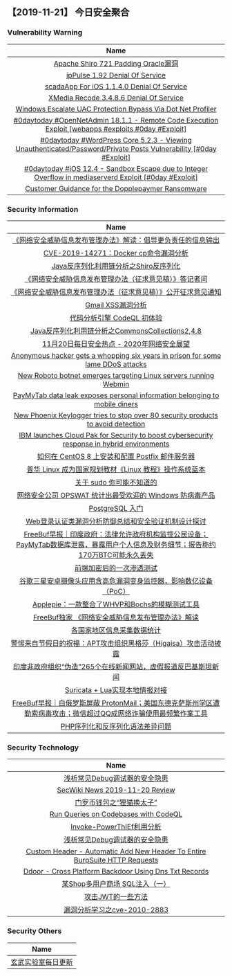 
 ##   【2019-11-21】 今日安全聚合


###  						       							Vulnerability Warning

|                             Name                             |
| :----------------------------------------------------------: |
|[Apache Shiro 721 Padding Oracle漏洞](https://www.seebug.org/vuldb/ssvid-98104)|
|[ipPulse 1.92 Denial Of Service](https://cxsecurity.com/issue/WLB-2019110137)|
|[scadaApp For iOS 1.1.4.0 Denial Of Service](https://cxsecurity.com/issue/WLB-2019110134)|
|[XMedia Recode 3.4.8.6 Denial Of Service](https://cxsecurity.com/issue/WLB-2019110133)|
|[Windows Escalate UAC Protection Bypass Via Dot Net Profiler](https://cxsecurity.com/issue/WLB-2019110131)|
|[#0daytoday #OpenNetAdmin 18.1.1 - Remote Code Execution Exploit  [webapps #exploits  #0day #Exploit]](http://0day.today/exploits/33544)|
|[#0daytoday #WordPress Core 5.2.3 - Viewing Unauthenticated/Password/Private Posts Vulnerability [#0day #Exploit]](http://0day.today/exploits/33546)|
|[#0daytoday #iOS 12.4 - Sandbox Escape due to Integer Overflow in mediaserverd Exploit [#0day #Exploit]](http://0day.today/exploits/33545)|
|[Customer Guidance for the Dopplepaymer Ransomware](https://msrc-blog.microsoft.com/2019/11/20/customer-guidance-for-the-dopplepaymer-ransomware/)|

### 						        							Security Information
|                             Name                                    |
| :----------------------------------------------------------: |
|[《网络安全威胁信息发布管理办法》解读：倡导更负责任的信息输出](https://www.anquanke.com/post/id/193316)|
|[CVE-2019-14271：Docker cp命令漏洞分析](https://www.anquanke.com/post/id/193218)|
|[Java反序列化利用链分析之Shiro反序列化](https://www.anquanke.com/post/id/192619)|
|[《网络安全威胁信息发布管理办法（征求意见稿）》答记者问](https://www.anquanke.com/post/id/193258)|
|[《网络安全威胁信息发布管理办法（征求意见稿）》公开征求意见通知](https://www.anquanke.com/post/id/193256)|
|[Gmail XSS漏洞分析](https://www.anquanke.com/post/id/193155)|
|[代码分析引擎 CodeQL 初体验](https://www.anquanke.com/post/id/193171)|
|[Java反序列化利用链分析之CommonsCollections2,4,8](https://www.anquanke.com/post/id/190472)|
|[11月20日每日安全热点 - 2020年网络安全展望](https://www.anquanke.com/post/id/193221)|
|[Anonymous hacker gets a whopping six years in prison for some lame DDoS attacks](https://www.zdnet.com/article/anonymous-hacker-gets-a-whopping-six-years-in-prison-for-some-lame-ddos-attacks/#ftag=RSSbaffb68)|
|[New Roboto botnet emerges targeting Linux servers running Webmin](https://www.zdnet.com/article/new-roboto-botnet-emerges-targeting-linux-servers-running-webmin/#ftag=RSSbaffb68)|
|[PayMyTab data leak exposes personal information belonging to mobile diners](https://www.zdnet.com/article/paymytab-data-leak-exposes-personal-information-belonging-to-mobile-diners/#ftag=RSSbaffb68)|
|[New Phoenix Keylogger tries to stop over 80 security products to avoid detection](https://www.zdnet.com/article/new-phoenix-keylogger-tries-to-stop-over-80-security-products-to-avoid-detection/#ftag=RSSbaffb68)|
|[IBM launches Cloud Pak for Security to boost cybersecurity response in hybrid environments](https://www.zdnet.com/article/ibm-launches-cloud-pak-for-security-to-boost-cybersecurity-response-in-hybrid-environments/#ftag=RSSbaffb68)|
|[如何在 CentOS 8 上安装和配置 Postfix 邮件服务器](https://linux.cn/article-11597-1.html?utm_source=rss&utm_medium=rss)|
|[普华 Linux 成为国家规划教材《Linux 教程》操作系统蓝本](https://linux.cn/article-11596-1.html?utm_source=rss&utm_medium=rss)|
|[关于 sudo 你可能不知道的](https://linux.cn/article-11595-1.html?utm_source=rss&utm_medium=rss)|
|[网络安全公司 OPSWAT 统计出最受欢迎的 Windows 防病毒产品](https://linux.cn/article-11594-1.html?utm_source=rss&utm_medium=rss)|
|[PostgreSQL 入门](https://linux.cn/article-11593-1.html?utm_source=rss&utm_medium=rss)|
|[Web登录认证类漏洞分析防御总结和安全验证机制设计探讨](https://www.freebuf.com/articles/web/217052.html)|
|[FreeBuf早报｜印度政府：法律允许政府机构监控公民设备；PayMyTab数据库泄露，暴露用户个人信息及财务细节；报告称约170万BTC可能永久丢失](https://www.freebuf.com/news/220706.html)|
|[前端加密后的一次渗透测试](https://www.freebuf.com/articles/web/219410.html)|
|[谷歌三星安卓摄像头应用含高危漏洞变身监控器，影响数亿设备（PoC）](https://www.freebuf.com/vuls/220644.html)|
|[Applepie：一款整合了WHVP和Bochs的模糊测试工具](https://www.freebuf.com/sectool/214263.html)|
|[FreeBuf独家 《网络安全威胁信息发布管理办法》解读](https://www.freebuf.com/articles/others-articles/220643.html)|
|[各国家地区信息采集数据统计](https://www.freebuf.com/articles/network/218068.html)|
|[警惕来自节假日的祝福：APT攻击组织黑格莎（Higaisa）攻击活动披露](https://www.freebuf.com/news/219001.html)|
|[印度非政府组织“伪造”265个在线新闻网站，虚假报道反巴基斯坦新闻](https://www.freebuf.com/news/220022.html)|
|[Suricata + Lua实现本地情报对接](https://www.freebuf.com/sectool/218951.html)|
|[FreeBuf早报｜白俄罗斯屏蔽 ProtonMail；美国东德克萨斯州学区遭勒索病毒攻击；微信超过QQ成网络诈骗使用最频繁作案工具](https://www.freebuf.com/news/220568.html)|
|[PHP序列化和反序列化语法差异问题](https://www.freebuf.com/articles/web/219062.html)|

### 						        							Security  Technology
|                             Name                                    |
| :----------------------------------------------------------: |
|[浅析常见Debug调试器的安全隐患](https://security.tencent.com/index.php/blog/msg/137)|
|[SecWiki News 2019-11-20 Review](http://www.sec-wiki.com/?2019-11-20)|
|[门罗币钱包之“狸猫换太子”](https://paper.seebug.org/1080/)|
|[Run Queries on Codebases with CodeQL](https://paper.seebug.org/1079/)|
|[Invoke-PowerThIEf利用分析](https://www.4hou.com/technology/21641.html)|
|[浅析常见Debug调试器的安全隐患](https://security.tencent.com/index.php/blog/msg/137)|
|[Custom Header - Automatic Add New Header To Entire BurpSuite HTTP Requests](http://www.kitploit.com/2019/11/custom-header-automatic-add-new-header.html)|
|[Ddoor - Cross Platform Backdoor Using Dns Txt Records](http://www.kitploit.com/2019/11/ddoor-cross-platform-backdoor-using-dns.html)|
|[某Shop多用户商场 SQL注入（一）](http://xz.aliyun.com/t/6761)|
|[攻击JWT的一些方法](http://xz.aliyun.com/t/6776)|
|[漏洞分析学习之cve-2010-2883](http://xz.aliyun.com/t/6771)|

### 						        							Security  Others
|                             Name                                    |
| :----------------------------------------------------------: |
|[玄武实验室每日更新](https://weibo.com/p/1006065582522936/wenzhang?from=page_100606_profile&wvr=6&mod=wenzhangmore)|

